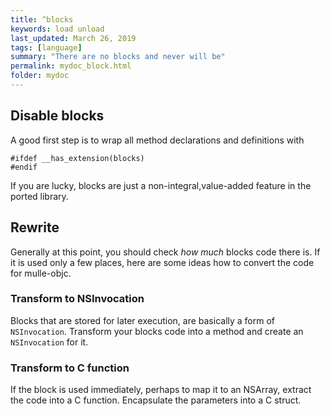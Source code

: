 ```yaml
---
title: ^blocks
keywords: load unload
last_updated: March 26, 2019
tags: [language]
summary: "There are no blocks and never will be"
permalink: mydoc_block.html
folder: mydoc
---
```



## Disable blocks

A good first step is to wrap all method declarations and definitions with

```
#ifdef __has_extension(blocks)
#endif
```

If you are lucky, blocks are just a non-integral,value-added feature
in the ported library.


## Rewrite

Generally at this point, you should check _how much_ blocks code there is.
If it is used only a few places, here are some ideas how to convert the code
for mulle-objc.

### Transform to NSInvocation

Blocks that are stored for later execution, are basically a form of
`NSInvocation`. Transform your blocks code into a method and create an
`NSInvocation` for it.


### Transform to C function

If the block is used immediately, perhaps to map it to an NSArray,
extract the code into a C function. Encapsulate the parameters into a C
struct.

